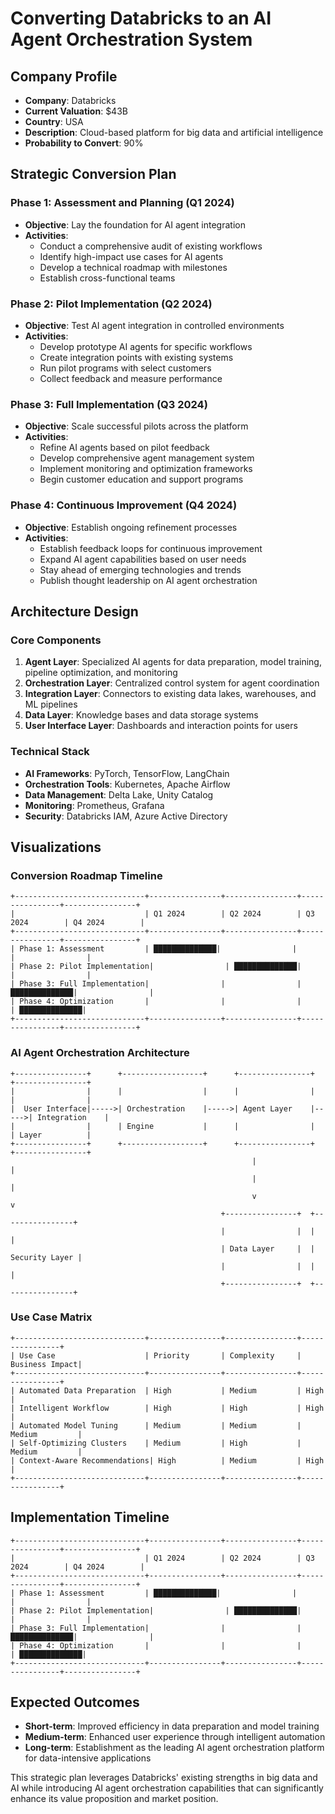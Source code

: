 # Converting Databricks to an AI Agent Orchestration System

## Company Profile
- **Company**: Databricks
- **Current Valuation**: $43B
- **Country**: USA
- **Description**: Cloud-based platform for big data and artificial intelligence
- **Probability to Convert**: 90%

## Strategic Conversion Plan

### Phase 1: Assessment and Planning (Q1 2024)
- **Objective**: Lay the foundation for AI agent integration
- **Activities**:
  - Conduct a comprehensive audit of existing workflows
  - Identify high-impact use cases for AI agents
  - Develop a technical roadmap with milestones
  - Establish cross-functional teams

### Phase 2: Pilot Implementation (Q2 2024)
- **Objective**: Test AI agent integration in controlled environments
- **Activities**:
  - Develop prototype AI agents for specific workflows
  - Create integration points with existing systems
  - Run pilot programs with select customers
  - Collect feedback and measure performance

### Phase 3: Full Implementation (Q3 2024)
- **Objective**: Scale successful pilots across the platform
- **Activities**:
  - Refine AI agents based on pilot feedback
  - Develop comprehensive agent management system
  - Implement monitoring and optimization frameworks
  - Begin customer education and support programs

### Phase 4: Continuous Improvement (Q4 2024)
- **Objective**: Establish ongoing refinement processes
- **Activities**:
  - Establish feedback loops for continuous improvement
  - Expand AI agent capabilities based on user needs
  - Stay ahead of emerging technologies and trends
  - Publish thought leadership on AI agent orchestration

## Architecture Design

### Core Components
1. **Agent Layer**: Specialized AI agents for data preparation, model training, pipeline optimization, and monitoring
2. **Orchestration Layer**: Centralized control system for agent coordination
3. **Integration Layer**: Connectors to existing data lakes, warehouses, and ML pipelines
4. **Data Layer**: Knowledge bases and data storage systems
5. **User Interface Layer**: Dashboards and interaction points for users

### Technical Stack
- **AI Frameworks**: PyTorch, TensorFlow, LangChain
- **Orchestration Tools**: Kubernetes, Apache Airflow
- **Data Management**: Delta Lake, Unity Catalog
- **Monitoring**: Prometheus, Grafana
- **Security**: Databricks IAM, Azure Active Directory

## Visualizations

### Conversion Roadmap Timeline
```
+-----------------------------+----------------+----------------+----------------+----------------+
|                             | Q1 2024        | Q2 2024        | Q3 2024        | Q4 2024        |
+-----------------------------+----------------+----------------+----------------+----------------+
| Phase 1: Assessment         | ██████████████|                |                |                |
| Phase 2: Pilot Implementation|                | ██████████████|                |                |
| Phase 3: Full Implementation|                |                | ██████████████|                |
| Phase 4: Optimization       |                |                |                | ██████████████|
+-----------------------------+----------------+----------------+----------------+----------------+
```

### AI Agent Orchestration Architecture
```
+----------------+      +------------------+      +----------------+      +----------------+
|                |      |                  |      |                |      |                |
|  User Interface|----->| Orchestration    |----->| Agent Layer    |----->| Integration    |
|                |      | Engine           |      |                |      | Layer          |
+----------------+      +------------------+      +----------------+      +----------------+
                                                      |                |
                                                      |                |
                                                      v                v
                                               +----------------+  +----------------+
                                               |                |  |                |
                                               | Data Layer     |  | Security Layer |
                                               |                |  |                |
                                               +----------------+  +----------------+
```

### Use Case Matrix
```
+-----------------------------+----------------+----------------+----------------+
| Use Case                    | Priority       | Complexity     | Business Impact|
+-----------------------------+----------------+----------------+----------------+
| Automated Data Preparation  | High           | Medium         | High           |
| Intelligent Workflow        | High           | High           | High           |
| Automated Model Tuning      | Medium         | Medium         | Medium         |
| Self-Optimizing Clusters    | Medium         | High           | Medium         |
| Context-Aware Recommendations| High          | Medium         | High           |
+-----------------------------+----------------+----------------+----------------+
```

## Implementation Timeline
```
+-----------------------------+----------------+----------------+----------------+----------------+
|                             | Q1 2024        | Q2 2024        | Q3 2024        | Q4 2024        |
+-----------------------------+----------------+----------------+----------------+----------------+
| Phase 1: Assessment         | ██████████████|                |                |                |
| Phase 2: Pilot Implementation|                | ██████████████|                |                |
| Phase 3: Full Implementation|                |                | ██████████████|                |
| Phase 4: Optimization       |                |                |                | ██████████████|
+-----------------------------+----------------+----------------+----------------+----------------+
```

## Expected Outcomes
- **Short-term**: Improved efficiency in data preparation and model training
- **Medium-term**: Enhanced user experience through intelligent automation
- **Long-term**: Establishment as the leading AI agent orchestration platform for data-intensive applications

This strategic plan leverages Databricks' existing strengths in big data and AI while introducing AI agent orchestration capabilities that can significantly enhance its value proposition and market position.

